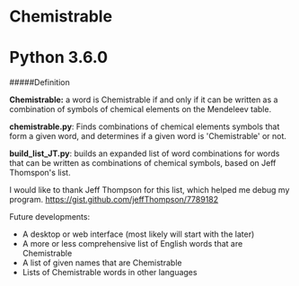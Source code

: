 # Chemistrable
# Python 3.6.0

#####Definition

**Chemistrable:** a word is Chemistrable if and only if it can be written as a combination of symbols of chemical elements on the Mendeleev table.

**chemistrable.py**: Finds combinations of chemical elements symbols that form a given word, and determines if a given word is 'Chemistrable' or not.

**build_list_JT.py**: builds an expanded list of word combinations for words that can be written as combinations of chemical symbols, based on Jeff Thomspon's list.

I would like to thank Jeff Thompson for this list, which helped me debug my program.
https://gist.github.com/jeffThompson/7789182

Future developments: 
- A desktop or web interface (most likely will start with the later)
- A more or less comprehensive list of English words that are Chemistrable
- A list of given names that are Chemistrable
- Lists of Chemistrable words in other languages

